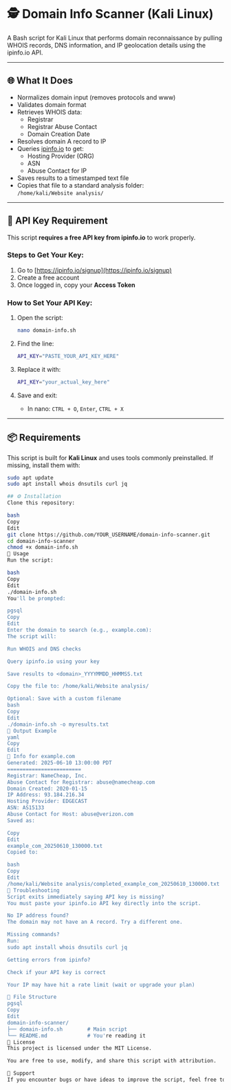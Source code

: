 # 🕵️ Domain Info Scanner (Kali Linux)

A Bash script for Kali Linux that performs domain reconnaissance by pulling WHOIS records, DNS information, and IP geolocation details using the ipinfo.io API.

---

## 🌐 What It Does

- Normalizes domain input (removes protocols and www)
- Validates domain format
- Retrieves WHOIS data:
  - Registrar
  - Registrar Abuse Contact
  - Domain Creation Date
- Resolves domain A record to IP
- Queries [ipinfo.io](https://ipinfo.io/) to get:
  - Hosting Provider (ORG)
  - ASN
  - Abuse Contact for IP
- Saves results to a timestamped text file
- Copies that file to a standard analysis folder:  
  `/home/kali/Website analysis/`

---

## 🔐 API Key Requirement

This script **requires a free API key from ipinfo.io** to work properly.

### Steps to Get Your Key:
1. Go to [https://ipinfo.io/signup](https://ipinfo.io/signup)
2. Create a free account
3. Once logged in, copy your **Access Token**

### How to Set Your API Key:
1. Open the script:

    ```bash
    nano domain-info.sh
    ```

2. Find the line:

    ```bash
    API_KEY="PASTE_YOUR_API_KEY_HERE"
    ```

3. Replace it with:

    ```bash
    API_KEY="your_actual_key_here"
    ```

4. Save and exit:
    - In nano: `CTRL + O`, `Enter`, `CTRL + X`

---

## 📦 Requirements

This script is built for **Kali Linux** and uses tools commonly preinstalled. If missing, install them with:

```bash
sudo apt update
sudo apt install whois dnsutils curl jq

## ⚙️ Installation
Clone this repository:

bash
Copy
Edit
git clone https://github.com/YOUR_USERNAME/domain-info-scanner.git
cd domain-info-scanner
chmod +x domain-info.sh
🚀 Usage
Run the script:

bash
Copy
Edit
./domain-info.sh
You'll be prompted:

pgsql
Copy
Edit
Enter the domain to search (e.g., example.com):
The script will:

Run WHOIS and DNS checks

Query ipinfo.io using your key

Save results to <domain>_YYYYMMDD_HHMMSS.txt

Copy the file to: /home/kali/Website analysis/

Optional: Save with a custom filename
bash
Copy
Edit
./domain-info.sh -o myresults.txt
📁 Output Example
yaml
Copy
Edit
📄 Info for example.com
Generated: 2025-06-10 13:00:00 PDT
========================
Registrar: NameCheap, Inc.
Abuse Contact for Registrar: abuse@namecheap.com
Domain Created: 2020-01-15
IP Address: 93.184.216.34
Hosting Provider: EDGECAST
ASN: AS15133
Abuse Contact for Host: abuse@verizon.com
Saved as:

Copy
Edit
example_com_20250610_130000.txt
Copied to:

bash
Copy
Edit
/home/kali/Website analysis/completed_example_com_20250610_130000.txt
🧯 Troubleshooting
Script exits immediately saying API key is missing?
You must paste your ipinfo.io API key directly into the script.

No IP address found?
The domain may not have an A record. Try a different one.

Missing commands?
Run:
sudo apt install whois dnsutils curl jq

Getting errors from ipinfo?

Check if your API key is correct

Your IP may have hit a rate limit (wait or upgrade your plan)

📂 File Structure
pgsql
Copy
Edit
domain-info-scanner/
├── domain-info.sh        # Main script
└── README.md             # You're reading it
📄 License
This project is licensed under the MIT License.

You are free to use, modify, and share this script with attribution.

🙋 Support
If you encounter bugs or have ideas to improve the script, feel free to open an issue.
